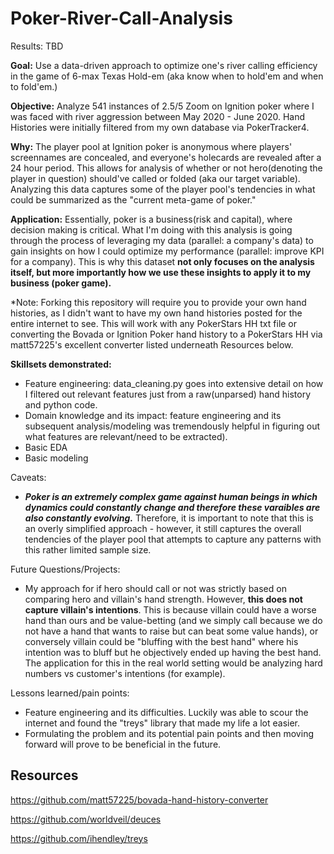 # Poker-River-Call-Analysis

Results: TBD

**Goal:** Use a data-driven approach to optimize one's river calling efficiency in the game of 6-max Texas Hold-em (aka know when to hold'em and when to fold'em.) 

**Objective:** Analyze 541 instances of $2.5/$5 Zoom on Ignition poker where I was faced with river aggression between May 2020 - June 2020. Hand Histories were initially filtered from my own database via PokerTracker4.  

**Why:** The player pool at Ignition poker is anonymous where players' screennames are concealed, and everyone's holecards are revealed after a 24 hour period.  This allows for analysis of whether or not hero(denoting the player in question) should've called or folded (aka our target variable). Analyzing this data captures some of the player pool's tendencies in what could be summarized as the "current meta-game of poker."

**Application:** Essentially, poker is a business(risk and capital), where decision making is critical.  What I'm doing with this analysis is going through the process of leveraging my data (parallel: a company's data) to gain insights on how I could optimize my performance (parallel: improve KPI for a company).  This is why this dataset **not only focuses on the analysis itself, but more importantly how we use these insights to apply it to my business (poker game).**

*Note: Forking this repository will require you to provide your own hand histories, as I didn't want to have my own hand histories posted for the entire internet to see.  This will work with any PokerStars HH txt file or converting the Bovada or Ignition Poker hand history to a PokerStars HH via matt57225's excellent converter listed underneath Resources below. 

**Skillsets demonstrated:** 
- Feature engineering: data_cleaning.py goes into extensive detail on how I filtered out relevant features just from a raw(unparsed) hand history and python code.
- Domain knowledge and its impact: feature engineering and its subsequent analysis/modeling was tremendously helpful in figuring out what features are relevant/need to be extracted). 
- Basic EDA
- Basic modeling

Caveats: 
- ***Poker is an extremely complex game against human beings in which dynamics could constantly change and therefore these varaibles are also constantly evolving.***  Therefore, it is important to note that this is an overly simplified approach - however, it still captures the overall tendencies of the player pool that attempts to capture any patterns with this rather limited sample size. 

Future Questions/Projects:
- My approach for if hero should call or not was strictly based on comparing hero and villain's hand strength.  However, **this does not capture villain's intentions**.  This is because villain could have a worse hand than ours and be value-betting (and we simply call because we do not have a hand that wants to raise but can beat some value hands), or conversely villain could be "bluffing with the best hand" where his intention was to bluff but he objectively ended up having the best hand.  The application for this in the real world setting would be analyzing hard numbers vs customer's intentions (for example). 

Lessons learned/pain points:
- Feature engineering and its difficulties. Luckily was able to scour the internet and found the "treys" library that made my life a lot easier. 
- Formulating the problem and its potential pain points and then moving forward will prove to be beneficial in the future. 

## Resources
https://github.com/matt57225/bovada-hand-history-converter

https://github.com/worldveil/deuces

https://github.com/ihendley/treys

